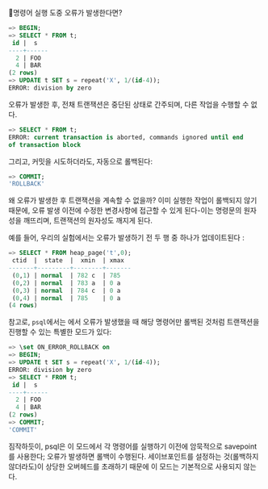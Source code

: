 
명령어 실행 도중 오류가 발생한다면?

```sql
=> BEGIN;
=> SELECT * FROM t;
 id |  s  
----+------
  2 | FOO
  4 | BAR
(2 rows)
=> UPDATE t SET s = repeat('X', 1/(id-4));
ERROR: division by zero
```

오류가 발생한 후, 전채 트랜잭션은 중단된 상태로 간주되며, 다른 작업을 수행할 수 없다.

```sql
=> SELECT * FROM t;
ERROR: current transaction is aborted, commands ignored until end
of transaction block
```

그리고, 커밋을 시도하더라도, 자동으로 롤백된다:
```sql
=> COMMIT;
'ROLLBACK'
```

왜 오류가 발생한 후 트랜잭션을 계속할 수 없을까?
이미 실행한 작업이 롤백되지 않기 때문에, 오류 발생 이전에 수정한 변경사항에 접근할 수 있게 된다-이는 명령문의 원자성을 깨뜨리며, 트랜잭션의 원자성도 깨지게 된다.

예를 들어, 우리의 실험에서는 오류가 발생하기 전 두 행 중 하나가 업데이트된다 :

```sql
=> SELECT * FROM heap_page('t',0);
 ctid  |  state  |  xmin  | xmax  
-------+---------+--------+-------
 (0,1) | normal  | 782 c  | 785  
 (0,2) | normal  | 783 a  | 0 a  
 (0,3) | normal  | 784 c  | 0 a  
 (0,4) | normal  | 785    | 0 a  
(4 rows)
```

참고로, `psql`에서는 에서 오류가 발생했을 때 해당 명령어만 롤백된 것처럼 트랜잭션을 진행할 수 있는 특별한 모드가 있다:

```sql
=> \set ON_ERROR_ROLLBACK on
=> BEGIN;
=> UPDATE t SET s = repeat('X', 1/(id-4));
ERROR: division by zero
=> SELECT * FROM t;
 id |  s  
----+------
  2 | FOO
  4 | BAR
(2 rows)
=> COMMIT;
'COMMIT'
```

짐작하듯이, psql은 이 모드에서 각 명령어를 실행하기 이전에 암묵적으로 savepoint를 사용한다; 오류가 발생하면 롤백이 수행된다.
세이브포인트를 설정하는 것(롤백하지 않더라도)이 상당한 오버헤드를 초래하기 때문에 이 모드는 기본적으로 사용되지 않는다.
